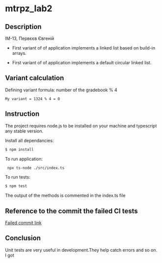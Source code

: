 # mtrpz_lab2
## Description
ІМ-13, Первєєв Євгеній
* First variant of of application implements a linked list based on build-in arrays.

* First variant of of application implements a default circular linked list.

## Variant calculation
Defining variant formula: number of the gradebook % 4
```
My variant = 1324 % 4 = 0
```

## Instruction
The project requires node.js to be installed on your machine and typescript any stable version.

Install all dependancies:
```bash
$ npm install
```

To run application:
```bash
 npx ts-node ./src/index.ts
```
To run tests:
```bash
$ npm test
```
The output of the methods is commented in the index.ts file

## Reference to the commit the failed CI tests
[Failed commit link](https://github.com/PerveevEvgen/mtrpz_lab2/commit/a554d228e134bcd3bef96006dfa09e4d8d6bb606)

## Conclusion
Unit tests are very useful in development.They help catch errors and so on. I got
